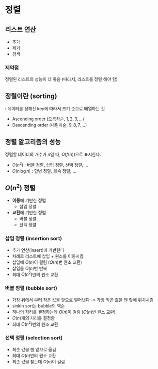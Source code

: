 # 정렬

## 리스트 연산

- 추가
- 제거
- 검색

### 제약점

정렬된 리스트의 성능이 더 좋음 (따라서, 리스트를 정렬 해야 함)

## 정렬이란 (sorting)

: 데이터를 정해진 key에 따라서 크기 순으로 배열하는 것

- Ascending order (오름차순, $1, 2, 3, ...$)
- Descending order (내림차순, $9, 8, 7, ...$)

## 정렬 알고리즘의 성능

정렬할 데이터의 개수가 $n$일 때, $O(f(n))$으로 표시한다.

- $O(n^2)$ : 버블 정렬, 삽입 정렬, 선택 정렬, ...
- $O(n \log n)$ : 합병 정렬, 쾌속 정렬, ...

## $O(n^2)$ 정렬

- **이동**에 기반한 정렬
    - 삽입 정렬
- **교환**에 기반한 정렬
    - 버블 정렬
    - 선택 정렬

### 삽입 정렬 (insertion sort)

- 추가 연산(insert)에 기반한다
- 차례로 리스트에 삽입 + 원소를 이동시킴
- 삽입에 $O(n)$이 걸림 ($O(n)$번 원소 교환)
- 삽입을 $O(n)$번 반복
- 최대 $O(n^2)$번의 원소 교환

### 버블 정렬 (bubble sort)

- 가장 뒤에서 부터 작은 값을 앞으로 밀어낸다 -> 가장 작은 값을 맨 앞에 위치시킴
- sinkin sort는 bubble의 역순
- 하나의 자리를 결정하는데 $O(n)$이 걸림 ($O(n)$번 원소 교환)
- $O(n)$개의 자리를 결정함
- 최대 $O(n^2)$번의 원소 교환

### 선택 정렬 (selection sort)

- 최솟 값을 맨 앞으로 옮김
- 최대 $O(n)$번의 원소 교환
- 최솟 값을 찾는데 $O(n)$이 걸림
